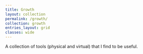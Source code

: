 ```yaml
---
title: Growth
layout: collection
permalink: /growth/
collection: growth
entries_layout: grid
classes: wide
---
```

A collection of tools (physical and virtual) that I find to be useful.
